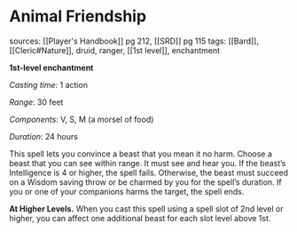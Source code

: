 # Animal Friendship
sources: [[Player's Handbook]] pg 212, [[SRD]] pg 115
tags: [[Bard]], [[Cleric#Nature]], druid, ranger, [[1st level]], enchantment

**1st-level enchantment**

*Casting time*: 1 action

*Range*: 30 feet

*Components*: V, S, M (a morsel of food)

*Duration*: 24 hours

This spell lets you convince a beast that you mean it no harm. Choose a beast that you can see within range. It must see and hear you. If the beast’s Intelligence is 4 or higher, the spell fails. Otherwise, the beast must succeed on a Wisdom saving throw or be charmed by you for the spell’s duration. If you or one of your companions harms the target, the spell ends.

**At Higher Levels.** When you cast this spell using a spell slot of 2nd level or higher, you can affect one additional beast for each slot level above 1st.
